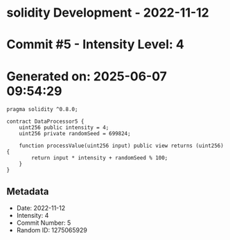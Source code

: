 ﻿# solidity Development - 2022-11-12
# Commit #5 - Intensity Level: 4
# Generated on: 2025-06-07 09:54:29
```solidity
pragma solidity ^0.8.0;

contract DataProcessor5 {
    uint256 public intensity = 4;
    uint256 private randomSeed = 699824;

    function processValue(uint256 input) public view returns (uint256) {
        return input * intensity + randomSeed % 100;
    }
}
```
## Metadata
- Date: 2022-11-12
- Intensity: 4
- Commit Number: 5
- Random ID: 1275065929
